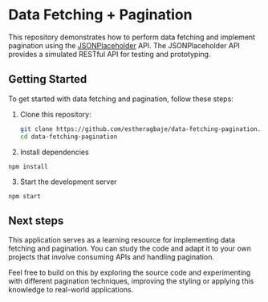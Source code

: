 # Data Fetching + Pagination

This repository demonstrates how to perform data fetching and implement pagination using the [JSONPlaceholder](https://jsonplaceholder.typicode.com/posts/) API. The JSONPlaceholder API provides a simulated RESTful API for testing and prototyping.

## Getting Started

To get started with data fetching and pagination, follow these steps:

1. Clone this repository:

   ```sh
   git clone https://github.com/estheragbaje/data-fetching-pagination.git
   cd data-fetching-pagination

   ```

2. Install dependencies

```
npm install
```

3. Start the development server

```
npm start
```

## Next steps

This application serves as a learning resource for implementing data fetching and pagination. You can study the code and adapt it to your own projects that involve consuming APIs and handling pagination.

Feel free to build on this by exploring the source code and experimenting with different pagination techniques, improving the styling or applying this knowledge to real-world applications.
